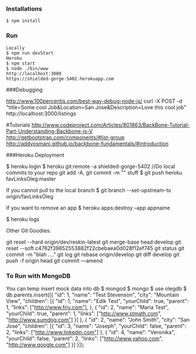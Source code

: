 ### Installations

```
$ npm install
```

### Run

```
Locally
$ npm run devStart
Heroku
$ npm start
$ node ./bin/www
http://localhost:3000
https://shielded-gorge-5402.herokuapp.com
```

###Debugging

http://www.100percentjs.com/best-way-debug-node-js/
curl -X POST -d "title=Some cool Job&Location=San Jose&Description=Love this cool job" http://localhost:3000/listings

#Tutorials
http://www.codeproject.com/Articles/801863/BackBone-Tutorial-Part-Understanding-Backbone-js-V
http://getbootstrap.com/components/#list-group
http://addyosmani.github.io/backbone-fundamentals/#introduction


###Heroku Deployment

$ heroku login
$ heroku git:remote -a shielded-gorge-5402
//Do local commits to your repo git add -A, git commit -m "" stuff
$ git push heroku favLinksOleg:master


If you cannot pull to the local branch
$ git branch --set-upstream-to origin/favLinksOleg

If you want to remove an app
$ heroku apps:destroy –app appname

$ heroku logs


Other Git Goodies:

git reset --hard origin/dev/reskin-latest
git merge-base head develop
git reset --soft c4762f39852553882f22cbebaea0d028f12ef745
git status
git commit -m "blah ...."
git log
git rebase origin/develop
git diff develop
git push -f origin head
git commit —amend


### To Run with MongoDB

You can temp insert mock data into db
$ mongod
$ mongo
$ use olegdb
$ db.parents.insert([{
    "id": 1,
    "name": "Test Stevenson",
    "city": "Mountain View",
    "children": [{
        "id": 1,
        "name": "Edik Test",
        "yourChild": true,
        "parent": 1,
        "links": ["http://www.friv.com"],
    }, {
        "id": 2,
        "name": "Maria Test",
        "yourChild": true,
        "parent": 1,
        "links": ["http://www.stmath.com", "http://www.sumdog.com"]
    }]
}, {
    "id": 2,
    "name": "John Smith",
    "city": "San Jose",
    "children": [{
        "id": 3,
        "name": "Joseph",
        "yourChild": false,
        "parent": 2,
        "links": ["http://www.linkedin.com"]
    }, {
        "id": 4,
        "name": "Veronika",
        "yourChild": false,
        "parent": 2,
        "links": ["http://www.yahoo.com", "http://www.google.com"]
    }]
}]);